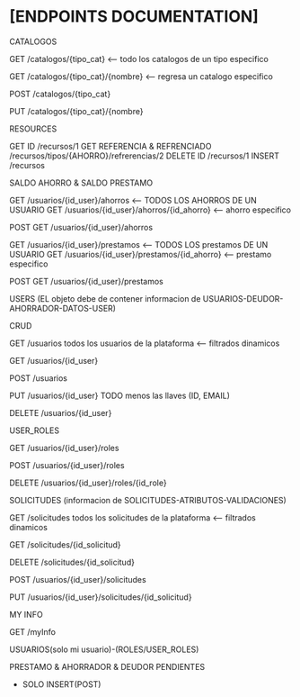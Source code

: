 # [ENDPOINTS DOCUMENTATION]

CATALOGOS

GET /catalogos/{tipo_cat} <-- todo los catalogos de un tipo especifico

GET /catalogos/{tipo_cat}/{nombre} <-- regresa un catalogo especifico

POST /catalogos/{tipo_cat}

PUT /catalogos/{tipo_cat}/{nombre}

RESOURCES

GET ID  /recursos/1
GET REFERENCIA & REFRENCIADO /recursos/tipos/{AHORRO}/refrerencias/2
DELETE ID /recursos/1
INSERT /recursos

SALDO AHORRO & SALDO PRESTAMO

GET /usuarios/{id_user}/ahorros  <-- TODOS LOS AHORROS DE UN USUARIO
GET /usuarios/{id_user}/ahorros/{id_ahorro} <-- ahorro especifico

POST GET /usuarios/{id_user}/ahorros



GET /usuarios/{id_user}/prestamos  <-- TODOS LOS prestamos DE UN USUARIO
GET /usuarios/{id_user}/prestamos/{id_ahorro} <-- prestamo especifico

POST GET /usuarios/{id_user}/prestamos



USERS (EL objeto debe de contener informacion de USUARIOS-DEUDOR-AHORRADOR-DATOS-USER)

CRUD

GET /usuarios todos los usuarios de la plataforma <-- filtrados dinamicos
 
GET /usuarios/{id_user}

POST /usuarios

PUT /usuarios/{id_user} TODO menos las llaves (ID, EMAIL)

DELETE /usuarios/{id_user}

USER_ROLES

GET /usuarios/{id_user}/roles 

POST /usuarios/{id_user}/roles

DELETE /usuarios/{id_user}/roles/{id_role}


SOLICITUDES (informacion de SOLICITUDES-ATRIBUTOS-VALIDACIONES)

GET /solicitudes todos los solicitudes de la plataforma <-- filtrados dinamicos
 
GET /solicitudes/{id_solicitud}

DELETE /solicitudes/{id_solicitud}

POST /usuarios/{id_user}/solicitudes

PUT /usuarios/{id_user}/solicitudes/{id_solicitud}






MY INFO

GET /myInfo

USUARIOS(solo mi usuario)-(ROLES/USER_ROLES) 








PRESTAMO & AHORRADOR & DEUDOR PENDIENTES

* SOLO INSERT(POST)




